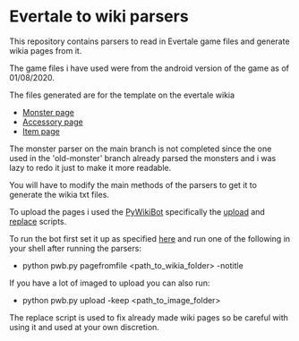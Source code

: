 # Evertale to wiki parsers

This repository contains parsers to read in Evertale game files
and generate wikia pages from it.

The game files i have used were from the android version of the
game as of 01/08/2020.

The files generated are for the template on the evertale wikia
 - [Monster page](https://evertale.fandom.com/wiki/Template:Monster)
 - [Accessory page](https://evertale.fandom.com/wiki/Template:Accessory)
 - [Item page](https://evertale.fandom.com/wiki/Template:Item)

The monster parser on the main branch is not completed since the
one used in the 'old-monster' branch already parsed the monsters and i was lazy to redo it just to make it more readable.

You will have to modify the main methods of the parsers to get it to generate the wikia txt files.

To upload the pages i used the [PyWikiBot](https://www.mediawiki.org/wiki/Manual:Pywikibot) specifically the [upload](https://www.mediawiki.org/wiki/Manual:Pywikibot/upload.py) and [replace](https://www.mediawiki.org/wiki/Manual:Pywikibot/replace.py) scripts.

To run the bot first set it up as specified [here](https://www.mediawiki.org/wiki/Manual:Pywikibot/Installation) and run one of the following in your shell after running the parsers:
 - python pwb.py pagefromfile <path_to_wikia_folder> -notitle

If you have a lot of imaged to upload you can also run:
 - python pwb.py upload -keep <path_to_image_folder> <description>

The replace script is used to fix already made wiki pages so be careful with using it and used at your own discretion.